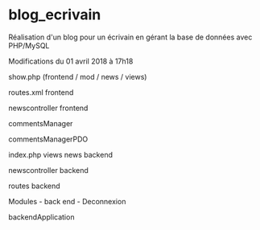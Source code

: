 # blog_ecrivain
Réalisation d'un blog pour un écrivain en gérant la base de données avec PHP/MySQL

Modifications du 01 avril 2018 à 17h18

show.php (frontend / mod / news / views)

routes.xml frontend

newscontroller frontend

commentsManager 

commentsManagerPDO 

index.php views news backend

newscontroller backend

routes backend

Modules - back end - Deconnexion

backendApplication
